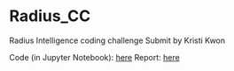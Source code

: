 # Radius_CC
Radius Intelligence coding challenge
Submit by Kristi Kwon

Code (in Jupyter Notebook): [here](https://github.com/kristikwon/Radius_CC/Radius_Kristi_Kwon.jupyter)
Report: [here](https://github.com/kristikwon/Radius_CC/Radius_Report_Kristi_Kwon.doc)
